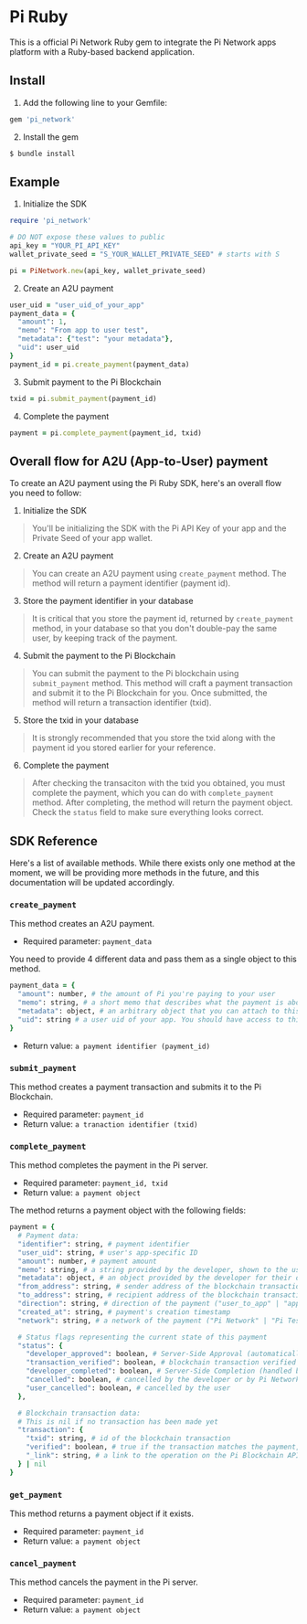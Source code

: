 # Pi Ruby

This is a official Pi Network Ruby gem to integrate the Pi Network apps platform with a Ruby-based backend application.

## Install

1. Add the following line to your Gemfile:
```ruby
gem 'pi_network'
```

2. Install the gem
```ruby
$ bundle install
```

## Example

1. Initialize the SDK
```ruby
require 'pi_network'

# DO NOT expose these values to public
api_key = "YOUR_PI_API_KEY"
wallet_private_seed = "S_YOUR_WALLET_PRIVATE_SEED" # starts with S

pi = PiNetwork.new(api_key, wallet_private_seed)
```

2. Create an A2U payment
```ruby
user_uid = "user_uid_of_your_app"
payment_data = {
  "amount": 1,
  "memo": "From app to user test",
  "metadata": {"test": "your metadata"},
  "uid": user_uid
}
payment_id = pi.create_payment(payment_data)
```

3. Submit payment to the Pi Blockchain
```ruby
txid = pi.submit_payment(payment_id)
```

4. Complete the payment
```ruby
payment = pi.complete_payment(payment_id, txid)
```


## Overall flow for A2U (App-to-User) payment

To create an A2U payment using the Pi Ruby SDK, here's an overall flow you need to follow:

1. Initialize the SDK
> You'll be initializing the SDK with the Pi API Key of your app and the Private Seed of your app wallet.

2. Create an A2U payment
> You can create an A2U payment using `create_payment` method. The method will return a payment identifier (payment id).

3. Store the payment identifier in your database
> It is critical that you store the payment id, returned by `create_payment` method, in your database so that you don't double-pay the same user, by keeping track of the payment. 

4. Submit the payment to the Pi Blockchain
> You can submit the payment to the Pi blockchain using `submit_payment` method. This method will craft a payment transaction and submit it to the Pi Blockchain for you. Once submitted, the method will return a transaction identifier (txid).

5. Store the txid in your database
> It is strongly recommended that you store the txid along with the payment id you stored earlier for your reference.

6. Complete the payment
> After checking the transaciton with the txid you obtained, you must complete the payment, which you can do with `complete_payment` method. After completing, the method will return the payment object. Check the `status` field to make sure everything looks correct.


## SDK Reference

Here's a list of available methods. While there exists only one method at the moment, we will be providing more methods in the future, and this documentation will be updated accordingly.
### `create_payment`

This method creates an A2U payment.

- Required parameter: `payment_data`

You need to provide 4 different data and pass them as a single object to this method.
```ruby
payment_data = {
  "amount": number, # the amount of Pi you're paying to your user
  "memo": string, # a short memo that describes what the payment is about
  "metadata": object, # an arbitrary object that you can attach to this payment. This is for your own use. You should use this object as a way to link this payment with your internal business logic.
  "uid": string # a user uid of your app. You should have access to this value if a user has authenticated on your app.
}
```
- Return value: `a payment identifier (payment_id)`

### `submit_payment`

This method creates a payment transaction and submits it to the Pi Blockchain.

- Required parameter: `payment_id`
- Return value: `a tranaction identifier (txid)`

### `complete_payment`

This method completes the payment in the Pi server.

- Required parameter: `payment_id, txid`
- Return value: `a payment object`

The method returns a payment object with the following fields:

```ruby
payment = {
  # Payment data:
  "identifier": string, # payment identifier
  "user_uid": string, # user's app-specific ID
  "amount": number, # payment amount
  "memo": string, # a string provided by the developer, shown to the user
  "metadata": object, # an object provided by the developer for their own usage
  "from_address": string, # sender address of the blockchain transaction
  "to_address": string, # recipient address of the blockchain transaction
  "direction": string, # direction of the payment ("user_to_app" | "app_to_user")
  "created_at": string, # payment's creation timestamp
  "network": string, # a network of the payment ("Pi Network" | "Pi Testnet")

  # Status flags representing the current state of this payment
  "status": {
    "developer_approved": boolean, # Server-Side Approval (automatically approved for A2U payment)
    "transaction_verified": boolean, # blockchain transaction verified
    "developer_completed": boolean, # Server-Side Completion (handled by the create_payment! method)
    "cancelled": boolean, # cancelled by the developer or by Pi Network
    "user_cancelled": boolean, # cancelled by the user
  },

  # Blockchain transaction data:
  # This is nil if no transaction has been made yet
  "transaction": {
    "txid": string, # id of the blockchain transaction
    "verified": boolean, # true if the transaction matches the payment, false otherwise
    "_link": string, # a link to the operation on the Pi Blockchain API
  } | nil 
}
```

### `get_payment`

This method returns a payment object if it exists.

- Required parameter: `payment_id`
- Return value: `a payment object`

### `cancel_payment`

This method cancels the payment in the Pi server.

- Required parameter: `payment_id`
- Return value: `a payment object`